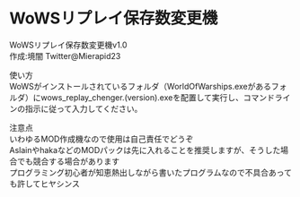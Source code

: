 # WoWSリプレイ保存数変更機

WoWSリプレイ保存数変更機v1.0  
作成:境闇 Twitter@Mierapid23  
  
使い方  
WoWSがインストールされているフォルダ（WorldOfWarships.exeがあるフォルダ）にwows_replay_chenger.(version).exeを配置して実行し、コマンドラインの指示に従って入力してください。  
  
注意点  
いわゆるMOD作成機なので使用は自己責任でどうぞ  
AslainやhakaなどのMODパックは先に入れることを推奨しますが、そうした場合でも競合する場合があります  
プログラミング初心者が知恵熱出しながら書いたプログラムなので不具合あっても許してヒヤシンス  
